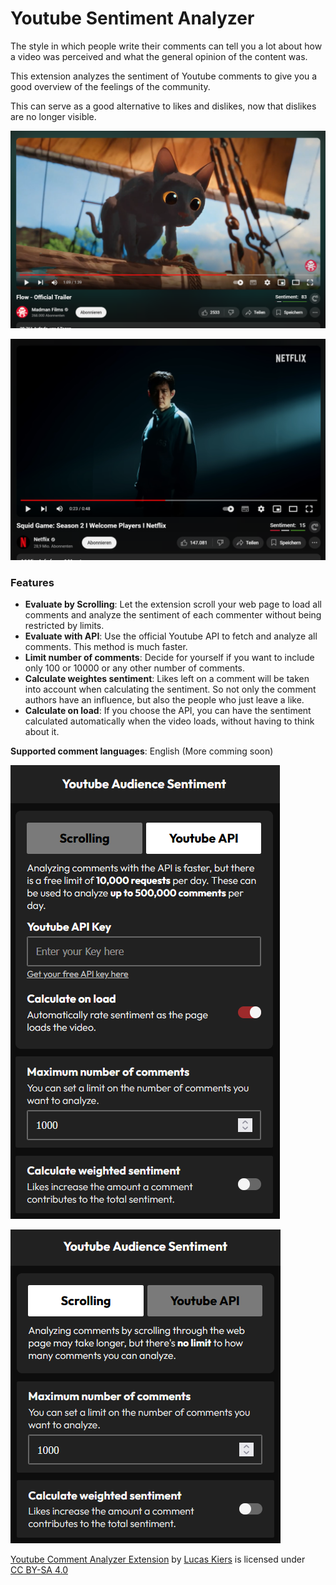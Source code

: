 # Youtube Sentiment Analyzer

The style in which people write their comments can tell you a lot about how a video was perceived and what the general opinion of the content was.

This extension analyzes the sentiment of Youtube comments to give you a good overview of the feelings of the community.

This can serve as a good alternative to likes and dislikes, now that dislikes are no longer visible.

![Youtube Flow Trailer](images/readme1.png)

![Youtube Squid Games Trailer](images/readme2.png)

### Features

- **Evaluate by Scrolling**: Let the extension scroll your web page to load all comments and analyze the sentiment of each commenter without being restricted by limits.
- **Evaluate with API**: Use the official Youtube API to fetch and analyze all comments. This method is much faster.
- **Limit number of comments**: Decide for yourself if you want to include only 100 or 10000 or any other number of comments.
- **Calculate weightes sentiment**: Likes left on a comment will be taken into account when calculating the sentiment. So not only the comment authors have an influence, but also the people who just leave a like.
- **Calculate on load**: If you choose the API, you can have the sentiment calculated automatically when the video loads, without having to think about it.

**Supported comment languages**: English (More comming soon)

![Youtube Squid Games Trailer](images/readme3.png)

![Youtube Squid Games Trailer](images/readme4.png)

 <p xmlns:cc="http://creativecommons.org/ns#" xmlns:dct="http://purl.org/dc/terms/"><a property="dct:title" rel="cc:attributionURL" href="https://github.com/LucaswithC/Youtube-Sentiment-Extension">Youtube Comment Analyzer Extension</a> by <a rel="cc:attributionURL dct:creator" property="cc:attributionName" href="https://addons.mozilla.org/de/firefox/user/15076637/">Lucas Kiers</a> is licensed under <a href="https://creativecommons.org/licenses/by-sa/4.0/?ref=chooser-v1" target="_blank" rel="license noopener noreferrer" style="display:inline-block;">CC BY-SA 4.0<img style="height:22px!important;margin-left:3px;vertical-align:text-bottom;" src="https://mirrors.creativecommons.org/presskit/icons/cc.svg?ref=chooser-v1" alt=""><img style="height:22px!important;margin-left:3px;vertical-align:text-bottom;" src="https://mirrors.creativecommons.org/presskit/icons/by.svg?ref=chooser-v1" alt=""><img style="height:22px!important;margin-left:3px;vertical-align:text-bottom;" src="https://mirrors.creativecommons.org/presskit/icons/sa.svg?ref=chooser-v1" alt=""></a></p>
